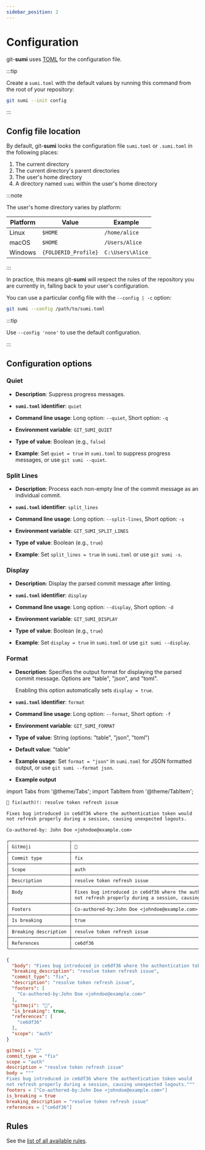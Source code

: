 ```yaml
---
sidebar_position: 2
---
```


# Configuration

git-**sumi** uses [TOML](https://github.com/toml-lang/toml) for the configuration file.

:::tip

Create a `sumi.toml` with the default values by running this command from the root of your repository:

```bash
git sumi --init config
```

:::

## Config file location

By default, git-**sumi** looks the configuration file `sumi.toml` or `.sumi.toml` in the following places:

1. The current directory
2. The current directory's parent directories
3. The user's home directory
4. A directory named `sumi` within the user's home directory

:::note

The user's home directory varies by platform:

| Platform | Value            | Example          |
|----------|------------------|------------------|
| Linux    | `$HOME`          | `/home/alice`    |
| macOS    | `$HOME`          | `/Users/Alice`   |
| Windows  | `{FOLDERID_Profile}` | `C:\Users\Alice` |

:::

In practice, this means git-**sumi** will respect the rules of the repository you are currently in, falling back to your user's configuration.

You can use a particular config file with the `--config | -c` option:

```bash
git sumi --config /path/to/sumi.toml
```

:::tip

Use `--config 'none'` to use the default configuration.

:::

## Configuration options

### Quiet

- **Description**: Suppress progress messages.

- **`sumi.toml` identifier**: `quiet`

- **Command line usage**: Long option: `--quiet`, Short option: `-q`

- **Environment variable**: `GIT_SUMI_QUIET`

- **Type of value**: Boolean (e.g., `false`)

- **Example**: Set `quiet = true` in `sumi.toml` to suppress progress messages, or use `git sumi --quiet`.

### Split Lines

- **Description**: Process each non-empty line of the commit message as an individual commit.

- **`sumi.toml` identifier**: `split_lines`

- **Command line usage**: Long option: `--split-lines`, Short option: `-s`

- **Environment variable**: `GIT_SUMI_SPLIT_LINES`

- **Type of value**: Boolean (e.g., `true`)

- **Example**: Set `split_lines = true` in `sumi.toml` or use `git sumi -s`.

### Display

- **Description**: Display the parsed commit message after linting.

- **`sumi.toml` identifier**: `display`

- **Command line usage**: Long option: `--display`, Short option: `-d`

- **Environment variable**: `GIT_SUMI_DISPLAY`

- **Type of value**: Boolean (e.g., `true`)

- **Example**: Set `display = true` in `sumi.toml` or use `git sumi --display`.

### Format

- **Description**: Specifies the output format for displaying the parsed commit message. Options are "table", "json", and "toml".

    Enabling this option automatically sets `display = true`.

- **`sumi.toml` identifier**: `format`

- **Command line usage**: Long option: `--format`, Short option: `-f`

- **Environment variable**: `GIT_SUMI_FORMAT`

- **Type of value**: String (options: "table", "json", "toml")

- **Default value**: "table"

- **Example usage**: Set `format = "json"` in `sumi.toml` for JSON formatted output, or use `git sumi --format json`.

- **Example output**

import Tabs from '@theme/Tabs';
import TabItem from '@theme/TabItem';

<Tabs>

<TabItem value="original" label="Original commit">

```txt
🐛 fix(auth)!: resolve token refresh issue

Fixes bug introduced in ce6df36 where the authentication token would
not refresh properly during a session, causing unexpected logouts.

Co-authored-by: John Doe <johndoe@example.com>
```

</TabItem>

<TabItem value="table" label="Table">

```txt
┌──────────────────────┬──────────────────────────────────────────────────────────────────────┐
│ Gitmoji              │ 🐛                                                                   │
├──────────────────────┼──────────────────────────────────────────────────────────────────────┤
│ Commit type          │ fix                                                                  │
├──────────────────────┼──────────────────────────────────────────────────────────────────────┤
│ Scope                │ auth                                                                 │
├──────────────────────┼──────────────────────────────────────────────────────────────────────┤
│ Description          │ resolve token refresh issue                                          │
├──────────────────────┼──────────────────────────────────────────────────────────────────────┤
│ Body                 │ Fixes bug introduced in ce6df36 where the authentication token would │
│                      │ not refresh properly during a session, causing unexpected logouts.   │
├──────────────────────┼──────────────────────────────────────────────────────────────────────┤
│ Footers              │ Co-authored-by:John Doe <johndoe@example.com>                        │
├──────────────────────┼──────────────────────────────────────────────────────────────────────┤
│ Is breaking          │ true                                                                 │
├──────────────────────┼──────────────────────────────────────────────────────────────────────┤
│ Breaking description │ resolve token refresh issue                                          │
├──────────────────────┼──────────────────────────────────────────────────────────────────────┤
│ References           │ ce6df36                                                              │
└──────────────────────┴──────────────────────────────────────────────────────────────────────┘
```

</TabItem>
<TabItem value="json" label="JSON">

```json
{
  "body": "Fixes bug introduced in ce6df36 where the authentication token would\nnot refresh properly during a session, causing unexpected logouts.",
  "breaking_description": "resolve token refresh issue",
  "commit_type": "fix",
  "description": "resolve token refresh issue",
  "footers": [
    "Co-authored-by:John Doe <johndoe@example.com>"
  ],
  "gitmoji": "🐛",
  "is_breaking": true,
  "references": [
    "ce6df36"
  ],
  "scope": "auth"
}
```

</TabItem>
<TabItem value="toml" label="TOML">

```toml
gitmoji = "🐛"
commit_type = "fix"
scope = "auth"
description = "resolve token refresh issue"
body = """
Fixes bug introduced in ce6df36 where the authentication token would
not refresh properly during a session, causing unexpected logouts."""
footers = ["Co-authored-by:John Doe <johndoe@example.com>"]
is_breaking = true
breaking_description = "resolve token refresh issue"
references = ["ce6df36"]
```

</TabItem>
</Tabs>

## Rules

See the [list of all available rules](/docs/rules).
